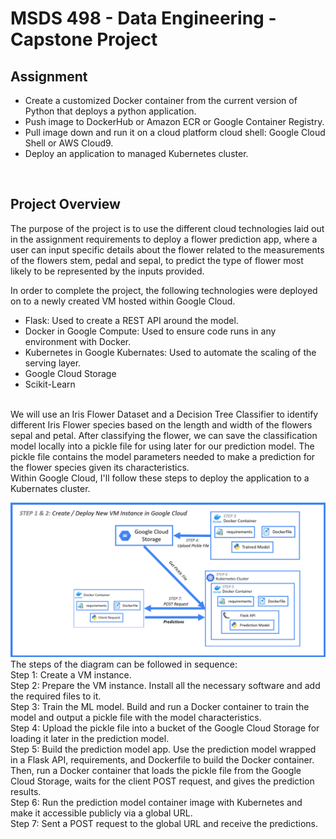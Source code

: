 # MSDS 498 - Data Engineering - Capstone Project

## Assignment
- Create a customized Docker container from the current version of Python that deploys a python application.
- Push image to DockerHub or Amazon ECR or Google Container Registry.
- Pull image down and run it on a cloud platform cloud shell:  Google Cloud Shell or AWS Cloud9.
- Deploy an application to managed Kubernetes cluster.
<br />

## Project Overview
The purpose of the project is to use the different cloud technologies laid out in the assignment requirements to deploy a flower prediction app, where a user can input specific details about the flower related to the measurements of the flowers stem, pedal and sepal, to predict the type of flower most likely to be represented by the inputs provided.

In order to complete the project, the following technologies were deployed on to a newly created VM hosted within Google Cloud.
<br />
  - Flask: Used to create a REST API around the model.
  - Docker in Google Compute: Used to ensure code runs in any environment with Docker.
  - Kubernetes in Google Kubernates: Used to automate the scaling of the serving layer.
  - Google Cloud Storage
  - Scikit-Learn
<br />
We will use an Iris Flower Dataset and a Decision Tree Classifier to identify different Iris Flower species based on the length and width of the flowers sepal and petal. After classifying the flower, we can save the classification model locally into a pickle file for using later for our prediction model. The pickle file contains the model parameters needed to make a prediction for the flower species given its characteristics. 
<br />
Within Google Cloud, I'll follow these steps to deploy the application to a Kubernates cluster. 
<br />

![Architecture Diagram](MSDS_498_P1_JPG_Diagram_R1.png)
The steps of the diagram can be followed in sequence:
<br />
Step 1: Create a VM instance.
<br />
Step 2: Prepare the VM instance. Install all the necessary software and add the required files to it.
<br />
Step 3: Train the ML model. Build and run a Docker container to train the model and output a pickle file with the model characteristics.
<br />
Step 4: Upload the pickle file into a bucket of the Google Cloud Storage for loading it later in the prediction model.
<br />
Step 5: Build the prediction model app. Use the prediction model wrapped in a Flask API, requirements, and Dockerfile to build the Docker container. Then, run a Docker container that loads the pickle file from the Google Cloud Storage, waits for the client POST request, and gives the prediction results.
<br />
Step 6: Run the prediction model container image with Kubernetes and make it accessible publicly via a global URL.
<br />
Step 7: Sent a POST request to the global URL and receive the predictions.
<br />


